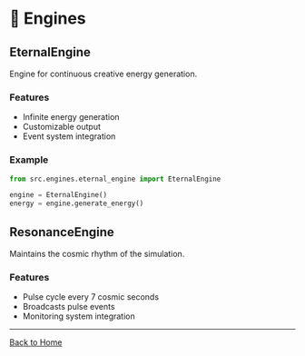 # 🚀 Engines

## EternalEngine

Engine for continuous creative energy generation.

### Features
- Infinite energy generation
- Customizable output
- Event system integration

### Example
```python
from src.engines.eternal_engine import EternalEngine

engine = EternalEngine()
energy = engine.generate_energy()
```

## ResonanceEngine

Maintains the cosmic rhythm of the simulation.

### Features
- Pulse cycle every 7 cosmic seconds
- Broadcasts pulse events
- Monitoring system integration

---

[Back to Home](../index.md)
